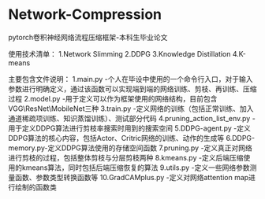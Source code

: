 # Network-Compression
pytorch卷积神经网络流程压缩框架-本科生毕业论文

使用技术清单：
1.Network Slimming
2.DDPG
3.Knowledge Distillation
4.K-means

主要包含文件说明：
1.main.py     -个人在毕设中使用的一个命令行入口，对于输入参数进行明确定义，通过该函数可以实现端到端的网络训练、剪枝、再训练、压缩过程
2.model.py    -用于定义可以作为框架使用的网络结构，目前包含VGG\ResNet\MobileNet三种
3.train.py    -定义网络的训练（包括正常训练、加入通道稀疏项训练、知识蒸馏训练）、测试部分代码
4.pruning_action_list_env.py  -用于定义DDPG算法进行剪枝率搜索时用到的搜索空间
5.DDPG-agent.py -定义DDPG算法的核心内容，包括Actor、Critric网络的训练、动作的生成等
6.DDPG-memory.py-定义DDPG算法使用的存储空间函数
7.pruning.py  -定义真正对网络进行剪枝的过程，包括整体剪枝与分层剪枝两种
8.kmeans.py   -定义后端压缩使用的kmeans算法，同时包括后端压缩恢复的算法
9.utils.py    -定义一些网络参数测量函数、参数类型转换函数等
10.GradCAMplus.py -定义对网络attention map进行绘制的函数类
